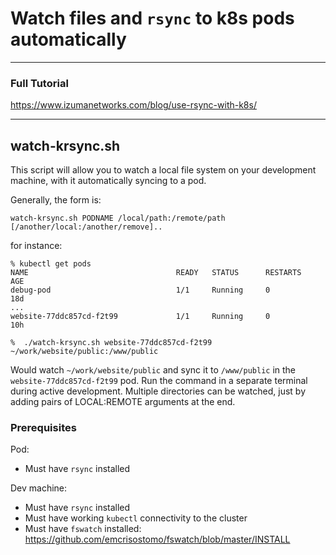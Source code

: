 # Watch files and `rsync` to k8s pods automatically

---
### Full Tutorial
https://www.izumanetworks.com/blog/use-rsync-with-k8s/

---

## watch-krsync.sh

This script will allow you to watch a local file system on your development machine, with it automatically syncing to a pod. 

Generally, the form is:
```
watch-krsync.sh PODNAME /local/path:/remote/path [/another/local:/another/remove]..
```

for instance:
```
% kubectl get pods
NAME                                 READY   STATUS      RESTARTS   AGE
debug-pod                            1/1     Running     0          18d
...
website-77ddc857cd-f2t99             1/1     Running     0          10h

%  ./watch-krsync.sh website-77ddc857cd-f2t99 ~/work/website/public:/www/public
```
Would watch `~/work/website/public` and sync it to `/www/public` in the `website-77ddc857cd-f2t99` pod. Run the command in a separate terminal during active development. Multiple directories can be watched, just by adding pairs of LOCAL:REMOTE arguments at the end.

### Prerequisites
Pod:
- Must have `rsync` installed

Dev machine:
- Must have `rsync` installed
- Must have working `kubectl` connectivity to the cluster
- Must have `fswatch` installed: https://github.com/emcrisostomo/fswatch/blob/master/INSTALL








